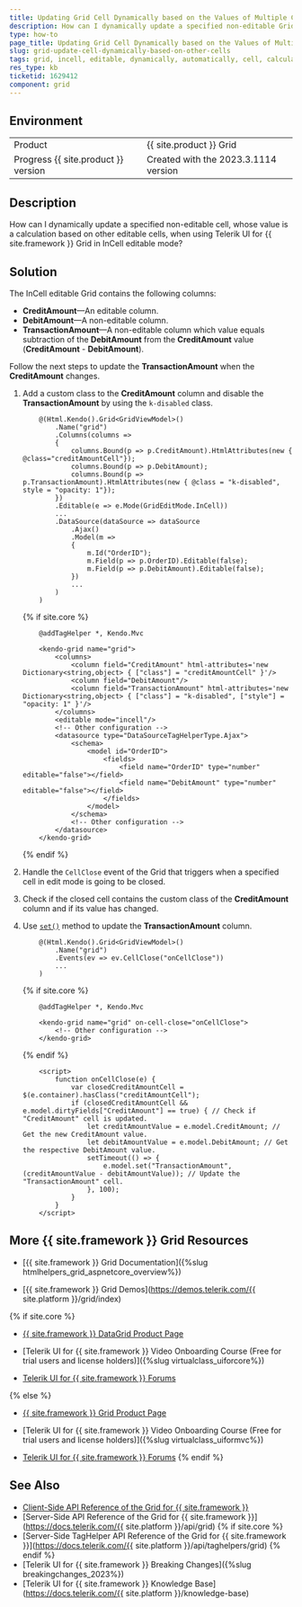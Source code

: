 ```yaml
---
title: Updating Grid Cell Dynamically based on the Values of Multiple Cells
description: How can I dynamically update a specified non-editable Grid cell, whose value is a calculation based on other Grid editable cells?
type: how-to
page_title: Updating Grid Cell Dynamically based on the Values of Multiple Cells
slug: grid-update-cell-dynamically-based-on-other-cells
tags: grid, incell, editable, dynamically, automatically, cell, calculation, telerik, core, mvc
res_type: kb
ticketid: 1629412
component: grid
---
```


## Environment

<table>
 <tr>
  <td>Product</td>
  <td>{{ site.product }} Grid</td>
 </tr>
 <tr>
  <td>Progress {{ site.product }} version</td>
  <td>Created with the 2023.3.1114 version</td>
 </tr>
</table>

## Description

How can I dynamically update a specified non-editable cell, whose value is a calculation based on other editable cells, when using Telerik UI for {{ site.framework }} Grid in InCell editable mode?

## Solution

The InCell editable Grid contains the following columns:

* <b>CreditAmount</b>&mdash;An editable column.
* <b>DebitAmount</b>&mdash;A non-editable column.
* <b>TransactionAmount</b>&mdash;A non-editable column which value equals subtraction of the <b>DebitAmount</b> from the <b>CreditAmount</b> value (<b>CreditAmount</b> - <b>DebitAmount</b>).

Follow the next steps to update the <b>TransactionAmount</b> when the <b>CreditAmount</b> changes.

1. Add a custom class to the <b>CreditAmount</b> column and disable the <b>TransactionAmount</b> by using the `k-disabled` class.

    ```HtmlHelper
        @(Html.Kendo().Grid<GridViewModel>()
            .Name("grid")
            .Columns(columns =>
            {
                columns.Bound(p => p.CreditAmount).HtmlAttributes(new { @class="creditAmountCell"});
                columns.Bound(p => p.DebitAmount);
                columns.Bound(p => p.TransactionAmount).HtmlAttributes(new { @class = "k-disabled", style = "opacity: 1"});                         
            })
            .Editable(e => e.Mode(GridEditMode.InCell))
            ...
            .DataSource(dataSource => dataSource
                .Ajax()
                .Model(m => 
                {
                    m.Id("OrderID");
                    m.Field(p => p.OrderID).Editable(false);
                    m.Field(p => p.DebitAmount).Editable(false);
                })
                ...
            )
        )
    ```
    {% if site.core %}
    ```TagHelper
        @addTagHelper *, Kendo.Mvc

        <kendo-grid name="grid">
            <columns>
                <column field="CreditAmount" html-attributes='new Dictionary<string,object> { ["class"] = "creditAmountCell" }'/>
                <column field="DebitAmount"/>
                <column field="TransactionAmount" html-attributes='new Dictionary<string,object> { ["class"] = "k-disabled", ["style"] = "opacity: 1" }'/>
            </columns>
            <editable mode="incell"/>
            <!-- Other configuration -->
            <datasource type="DataSourceTagHelperType.Ajax">
                <schema>
                    <model id="OrderID">
                        <fields>
                            <field name="OrderID" type="number" editable="false"></field>
                            <field name="DebitAmount" type="number" editable="false"></field>
                        </fields>
                    </model>
                </schema>
                <!-- Other configuration -->
            </datasource>
        </kendo-grid>
    ```
    {% endif %}

1. Handle the `CellClose` event of the Grid that triggers when a specified cell in edit mode is going to be closed.
1. Check if the closed cell contains the custom class of the <b>CreditAmount</b> column and if its value has changed.
1. Use [`set()`](https://docs.telerik.com/kendo-ui/api/javascript/data/observableobject/methods/set) method to update the <b>TransactionAmount</b> column.

    ```HtmlHelper
        @(Html.Kendo().Grid<GridViewModel>()
            .Name("grid")
            .Events(ev => ev.CellClose("onCellClose"))
            ...
        )
    ```
    {% if site.core %}
    ```TagHelper
        @addTagHelper *, Kendo.Mvc

        <kendo-grid name="grid" on-cell-close="onCellClose">
            <!-- Other configuration -->
        </kendo-grid>
    ```
    {% endif %}
    ```Script
        <script>
            function onCellClose(e) {
                var closedCreditAmountCell = $(e.container).hasClass("creditAmountCell");
                if (closedCreditAmountCell && e.model.dirtyFields["CreditAmount"] == true) { // Check if "CreditAmount" cell is updated.
                    let creditAmountValue = e.model.CreditAmount; // Get the new CreditAmount value.
                    let debitAmountValue = e.model.DebitAmount; // Get the respective DebitAmount value.
                    setTimeout(() => {
                        e.model.set("TransactionAmount", (creditAmountValue - debitAmountValue)); // Update the "TransactionAmount" cell.
                    }, 100);
                }
            }
        </script>
    ```

## More {{ site.framework }} Grid Resources

* [{{ site.framework }} Grid Documentation]({%slug htmlhelpers_grid_aspnetcore_overview%})

* [{{ site.framework }} Grid Demos](https://demos.telerik.com/{{ site.platform }}/grid/index)

{% if site.core %}
* [{{ site.framework }} DataGrid Product Page](https://www.telerik.com/aspnet-core-ui/grid)

* [Telerik UI for {{ site.framework }} Video Onboarding Course (Free for trial users and license holders)]({%slug virtualclass_uiforcore%})

* [Telerik UI for {{ site.framework }} Forums](https://www.telerik.com/forums/aspnet-core-ui)

{% else %}
* [{{ site.framework }} Grid Product Page](https://www.telerik.com/aspnet-mvc/grid)

* [Telerik UI for {{ site.framework }} Video Onboarding Course (Free for trial users and license holders)]({%slug virtualclass_uiformvc%})

* [Telerik UI for {{ site.framework }} Forums](https://www.telerik.com/forums/aspnet-mvc)
{% endif %}

## See Also

* [Client-Side API Reference of the Grid for {{ site.framework }}](https://docs.telerik.com/kendo-ui/api/javascript/ui/grid)
* [Server-Side API Reference of the Grid for {{ site.framework }}](https://docs.telerik.com/{{ site.platform }}/api/grid)
{% if site.core %}
* [Server-Side TagHelper API Reference of the Grid for {{ site.framework }}](https://docs.telerik.com/{{ site.platform }}/api/taghelpers/grid)
{% endif %}
* [Telerik UI for {{ site.framework }} Breaking Changes]({%slug breakingchanges_2023%})
* [Telerik UI for {{ site.framework }} Knowledge Base](https://docs.telerik.com/{{ site.platform }}/knowledge-base)

